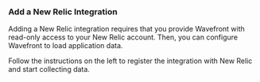 ### Add a New Relic Integration

Adding a New Relic integration requires that you provide Wavefront with read-only access to your New Relic account. Then, you can configure Wavefront to load application data.

Follow the instructions on the left to register the integration with New Relic and start collecting data.
